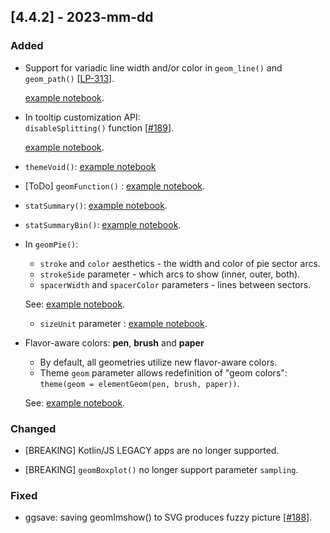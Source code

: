 ## [4.4.2] - 2023-mm-dd

### Added

- Support for variadic line width and/or color in `geom_line()` and `geom_path()` [[LP-313](https://github.com/JetBrains/lets-plot/issues/313)].

  [example notebook](https://nbviewer.jupyter.org/github/JetBrains/lets-plot-kotlin/blob/master/docs/examples/jupyter-notebooks/f-4.4.2/aes_size_color_variadic_lines.ipynb).

- In tooltip customization API:\
  `disableSplitting()` function [[#189](https://github.com/JetBrains/lets-plot-kotlin/issues/189)].

  [example notebook](https://nbviewer.jupyter.org/github/JetBrains/lets-plot-kotlin/blob/master/docs/examples/jupyter-notebooks/f-4.4.2/tooltips_disable_splitting.ipynb).


- `themeVoid()`:
  [example notebook](https://nbviewer.org/github/JetBrains/lets-plot-kotlin/blob/master/docs/examples/jupyter-notebooks/f-4.4.2/theme_void.ipynb)

- [ToDo] `geomFunction()` :
  [example notebook](https://nbviewer.jupyter.org/github/JetBrains/lets-plot-kotlin/blob/master/docs/examples/jupyter-notebooks/f-4.4.2/geom_function.ipynb).

- `statSummary()`:
  [example notebook](https://nbviewer.jupyter.org/github/JetBrains/lets-plot-kotlin/blob/master/docs/examples/jupyter-notebooks/f-4.4.2/stat_summary.ipynb).

- `statSummaryBin()`:
  [example notebook](https://nbviewer.jupyter.org/github/JetBrains/lets-plot-kotlin/blob/master/docs/examples/jupyter-notebooks/f-4.4.2/stat_summary_bin.ipynb).

- In `geomPie()`:
  - `stroke` and `color` aesthetics - the width and color of pie sector arcs.
  - `strokeSide` parameter - which arcs to show (inner, outer, both).
  - `spacerWidth` and `spacerColor` parameters - lines between sectors.

  See: [example notebook](https://nbviewer.jupyter.org/github/JetBrains/lets-plot-kotlin/blob/master/docs/examples/jupyter-notebooks/f-4.4.2/geom_pie_stroke_and_spacers.ipynb).

  - `sizeUnit` parameter : [example notebook](https://nbviewer.jupyter.org/github/JetBrains/lets-plot-kotlin/blob/master/docs/examples/jupyter-notebooks/f-4.4.2/geom_pie_size_unit.ipynb).

- Flavor-aware colors: **pen**, **brush** and **paper**
  - By default, all geometries utilize new flavor-aware colors.
  - Theme `geom` parameter allows redefinition of "geom colors":  `theme(geom = elementGeom(pen, brush, paper))`.

  See: [example notebook](https://nbviewer.jupyter.org/github/JetBrains/lets-plot-kotlin/blob/master/docs/examples/jupyter-notebooks/f-4.4.2/geom_theme_colors.ipynb).


### Changed

- [BREAKING] Kotlin/JS LEGACY apps are no longer supported.

- [BREAKING] `geomBoxplot()` no longer support parameter `sampling`.

### Fixed
- ggsave: saving geomImshow() to SVG produces fuzzy picture [[#188](https://github.com/JetBrains/lets-plot-kotlin/issues/188)].
